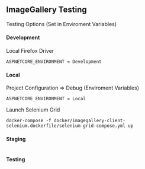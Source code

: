 ## ImageGallery Testing 

Testing Options (Set in Enviroment Variables)

#### Development 

Local Firefox Driver 

```
ASPNETCORE_ENVIRONMENT = Development
```

#### Local

Project Configuration => Debug (Enviroment Variables)       
```
ASPNETCORE_ENVIRONMENT = Local
```


Launch Selenium Grid 

```
docker-compose -f docker/imagegallery-client-selenium.dockerfile/selenium-grid-compose.yml up
```

#### Staging 

```

```

#### Testing  

```

```
